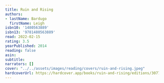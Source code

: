```yaml
---
title: Ruin and Rising
authors:
- lastName: Bardugo
  firstName: Leigh
isbn10: '1480563889'
isbn13: '9781480563889'
read: 2022-02-15
rating: 3.5
yearPublished: 2014
reading: false
asin:
subtitle:
narrators: []
cover: "../../assets/images/reading/covers/ruin-and-rising.jpeg"
hardcoverUrl: https://hardcover.app/books/ruin-and-rising/editions/30773001
---
```

